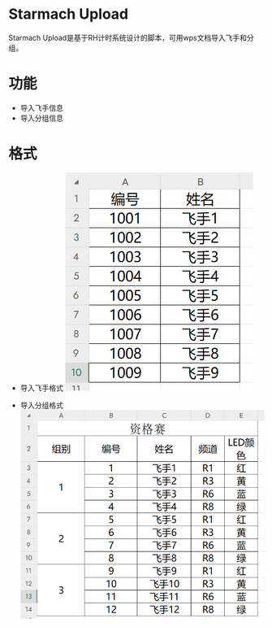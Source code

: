 # Starmach Upload

Starmach Upload是基于RH计时系统设计的脚本，可用wps文档导入飞手和分组。

# 功能

* 导入飞手信息
* 导入分组信息

# 格式
* 导入飞手格式
![格式](./format.png)

* 导入分组格式
![格式](./forms.png)

